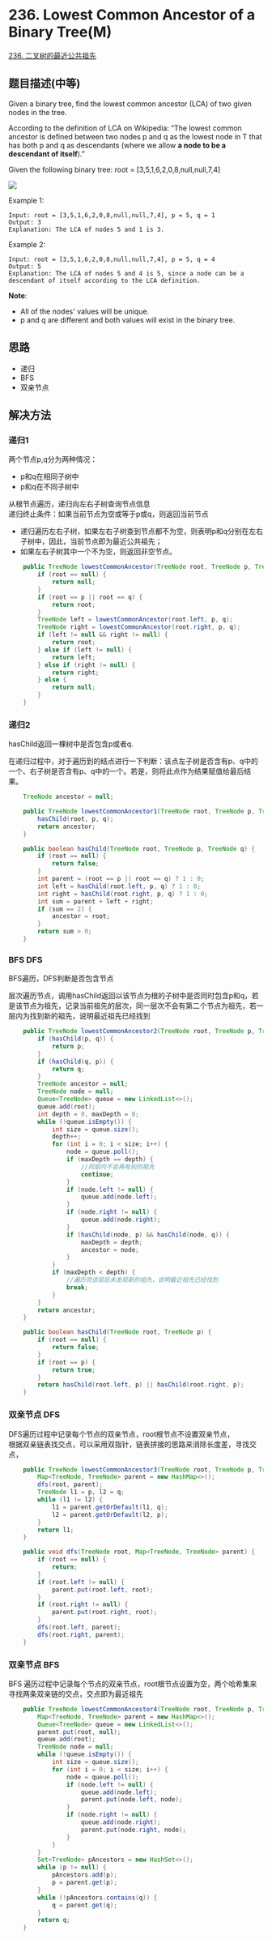 # 236. Lowest Common Ancestor of a Binary Tree\(M\)

[236. 二叉树的最近公共祖先](https://leetcode-cn.com/problems/lowest-common-ancestor-of-a-binary-tree/)

## 题目描述\(中等\)

Given a binary tree, find the lowest common ancestor \(LCA\) of two given nodes in the tree.

According to the definition of LCA on Wikipedia: “The lowest common ancestor is defined between two nodes p and q as the lowest node in T that has both p and q as descendants \(where we allow **a node to be a descendant of itself**\).”

Given the following binary tree:  root = \[3,5,1,6,2,0,8,null,null,7,4\]

![](../assets/leetcode-note/201-300/236-p-1.png)

Example 1:

```
Input: root = [3,5,1,6,2,0,8,null,null,7,4], p = 5, q = 1
Output: 3
Explanation: The LCA of nodes 5 and 1 is 3.
```

Example 2:

```
Input: root = [3,5,1,6,2,0,8,null,null,7,4], p = 5, q = 4
Output: 5
Explanation: The LCA of nodes 5 and 4 is 5, since a node can be a descendant of itself according to the LCA definition.
```

**Note**:

* All of the nodes' values will be unique.
* p and q are different and both values will exist in the binary tree.

## 思路

* 递归
* BFS
* 双亲节点

## 解决方法

### 递归1

两个节点p,q分为两种情况：

* p和q在相同子树中
* p和q在不同子树中

从根节点遍历，递归向左右子树查询节点信息  
递归终止条件：如果当前节点为空或等于p或q，则返回当前节点

* 递归遍历左右子树，如果左右子树查到节点都不为空，则表明p和q分别在左右子树中，因此，当前节点即为最近公共祖先；
* 如果左右子树其中一个不为空，则返回非空节点。

```java
    public TreeNode lowestCommonAncestor(TreeNode root, TreeNode p, TreeNode q) {
        if (root == null) {
            return null;
        }
        if (root == p || root == q) {
            return root;
        }
        TreeNode left = lowestCommonAncestor(root.left, p, q);
        TreeNode right = lowestCommonAncestor(root.right, p, q);
        if (left != null && right != null) {
            return root;
        } else if (left != null) {
            return left;
        } else if (right != null) {
            return right;
        } else {
            return null;
        }
    }
```

### 递归2

hasChild返回一棵树中是否包含p或者q.

在递归过程中，对于遍历到的结点进行一下判断：该点左子树是否含有p、q中的一个、右子树是否含有p、q中的一个。若是，则将此点作为结果赋值给最后结果。

```java
    TreeNode ancestor = null;

    public TreeNode lowestCommonAncestor1(TreeNode root, TreeNode p, TreeNode q) {
        hasChild(root, p, q);
        return ancestor;
    }

    public boolean hasChild(TreeNode root, TreeNode p, TreeNode q) {
        if (root == null) {
            return false;
        }
        int parent = (root == p || root == q) ? 1 : 0;
        int left = hasChild(root.left, p, q) ? 1 : 0;
        int right = hasChild(root.right, p, q) ? 1 : 0;
        int sum = parent + left + right;
        if (sum == 2) {
            ancestor = root;
        }
        return sum > 0;
    }
```

### BFS DFS

BFS遍历，DFS判断是否包含节点

层次遍历节点，调用hasChild返回以该节点为根的子树中是否同时包含p和q，若是该节点为祖先，记录当前祖先的层次，同一层次不会有第二个节点为祖先，若一层内为找到新的祖先，说明最近祖先已经找到

```java
    public TreeNode lowestCommonAncestor2(TreeNode root, TreeNode p, TreeNode q) {
        if (hasChild(p, q)) {
            return p;
        }
        if (hasChild(q, p)) {
            return q;
        }
        TreeNode ancestor = null;
        TreeNode node = null;
        Queue<TreeNode> queue = new LinkedList<>();
        queue.add(root);
        int depth = 0, maxDepth = 0;
        while (!queue.isEmpty()) {
            int size = queue.size();
            depth++;
            for (int i = 0; i < size; i++) {
                node = queue.poll();
                if (maxDepth == depth) {
                    //同层内不会再有别的祖先
                    continue;
                }
                if (node.left != null) {
                    queue.add(node.left);
                }
                if (node.right != null) {
                    queue.add(node.right);
                }
                if (hasChild(node, p) && hasChild(node, q)) {
                    maxDepth = depth;
                    ancestor = node;
                }
            }
            if (maxDepth < depth) {
                //遍历完该层后未发现新的祖先，说明最近祖先已经找到
                break;
            }
        }
        return ancestor;
    }

    public boolean hasChild(TreeNode root, TreeNode p) {
        if (root == null) {
            return false;
        }
        if (root == p) {
            return true;
        }
        return hasChild(root.left, p) || hasChild(root.right, p);
    }
```

### 双亲节点 DFS

DFS遍历过程中记录每个节点的双亲节点，root根节点不设置双亲节点，  
根据双亲链表找交点，可以采用双指针，链表拼接的思路来消除长度差，寻找交点，

```java
    public TreeNode lowestCommonAncestor3(TreeNode root, TreeNode p, TreeNode q) {
        Map<TreeNode, TreeNode> parent = new HashMap<>();
        dfs(root, parent);
        TreeNode l1 = p, l2 = q;
        while (l1 != l2) {
            l1 = parent.getOrDefault(l1, q);
            l2 = parent.getOrDefault(l2, p);
        }
        return l1;
    }

    public void dfs(TreeNode root, Map<TreeNode, TreeNode> parent) {
        if (root == null) {
            return;
        }
        if (root.left != null) {
            parent.put(root.left, root);
        }
        if (root.right != null) {
            parent.put(root.right, root);
        }
        dfs(root.left, parent);
        dfs(root.right, parent);
    }
```

### 双亲节点 BFS

BFS 遍历过程中记录每个节点的双亲节点，root根节点设置为空，两个哈希集来寻找两条双亲链的交点，交点即为最近祖先

```java
    public TreeNode lowestCommonAncestor4(TreeNode root, TreeNode p, TreeNode q) {
        Map<TreeNode, TreeNode> parent = new HashMap<>();
        Queue<TreeNode> queue = new LinkedList<>();
        parent.put(root, null);
        queue.add(root);
        TreeNode node = null;
        while (!queue.isEmpty()) {
            int size = queue.size();
            for (int i = 0; i < size; i++) {
                node = queue.poll();
                if (node.left != null) {
                    queue.add(node.left);
                    parent.put(node.left, node);
                }
                if (node.right != null) {
                    queue.add(node.right);
                    parent.put(node.right, node);
                }
            }
        }
        Set<TreeNode> pAncestors = new HashSet<>();
        while (p != null) {
            pAncestors.add(p);
            p = parent.get(p);
        }
        while (!pAncestors.contains(q)) {
            q = parent.get(q);
        }
        return q;
    }
```




